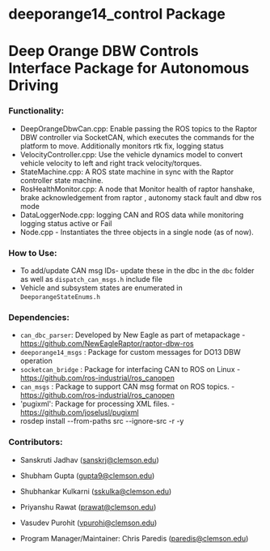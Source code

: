 # deeporange14_control Package
# Deep Orange DBW Controls Interface Package for Autonomous Driving

### Functionality:

- DeepOrangeDbwCan.cpp: Enable passing the ROS topics to the Raptor DBW controller via SocketCAN, which executes the commands for the platform to move. Additionally monitors rtk fix, logging status
- VelocityController.cpp: Use the vehicle dynamics model to convert vehicle velocity to left and right track velocity/torques.
- StateMachine.cpp: A ROS state machine in sync with the Raptor controller state machine.
- RosHealthMonitor.cpp: A node that Monitor health of raptor hanshake, brake acknowledgement from raptor , autonomy stack fault and dbw ros mode
- DataLoggerNode.cpp: logging CAN and ROS data while monitoring logging status active or Fail
- Node.cpp - Instantiates the three objects in a single node (as of now).

### How to Use:
- To add/update CAN msg IDs- update these in the dbc in the `dbc` folder as well as `dispatch_can_msgs.h` include file
- Vehicle and subsystem states are enumerated in `DeeporangeStateEnums.h`


### Dependencies:
- `can_dbc_parser`: Developed by New Eagle as part of metapackage - https://github.com/NewEagleRaptor/raptor-dbw-ros
- `deeporange14_msgs` : Package for custom messages for DO13 DBW operation
- `socketcan_bridge` : Package for interfacing CAN to ROS on Linux - https://github.com/ros-industrial/ros_canopen
- `can_msgs` : Package to support CAN msg format on ROS topics. - https://github.com/ros-industrial/ros_canopen
- 'pugixml': Package for processing XML files. - https://github.com/joselusl/pugixml
- rosdep install --from-paths src --ignore-src -r -y 
  

### Contributors:

 - Sanskruti Jadhav (sanskrj@clemson.edu)
 - Shubham Gupta (gupta9@clemson.edu)
 - Shubhankar Kulkarni (sskulka@clemson.edu)
 - Priyanshu Rawat (prawat@clemson.edu)
 - Vasudev Purohit (vpurohi@clemson.edu)

 - Program Manager/Maintainer: Chris Paredis (paredis@clemson.edu)

